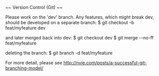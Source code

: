 ~~ Version Control (Git) ~~

Please work on the 'dev' branch. Any features, which might break dev, should be developed on a separate branch:
$ git checkout -b feat/myfeature dev

and later merged back into dev:
$ git checkout dev
$ git merge --no-ff feat/myfeature

deleting the branch:
$ git branch -d feat/myfeature

For more detail, please see http://nvie.com/posts/a-successful-git-branching-model/